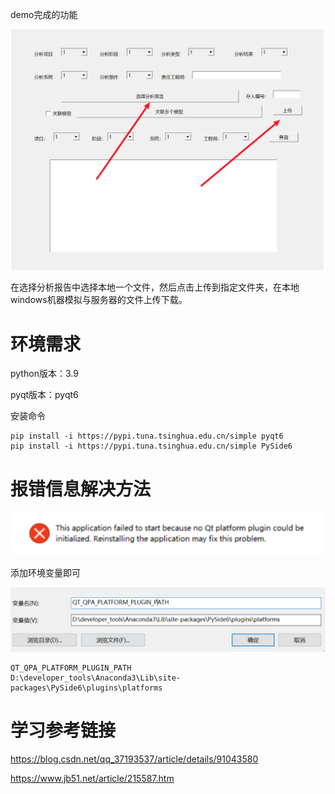 demo完成的功能

![image-20221129124547192](readme.assets/image-20221129124547192.png)

在选择分析报告中选择本地一个文件，然后点击上传到指定文件夹，在本地windows机器模拟与服务器的文件上传下载。



# 环境需求

python版本：3.9

pyqt版本：pyqt6

安装命令

```
pip install -i https://pypi.tuna.tsinghua.edu.cn/simple pyqt6
pip install -i https://pypi.tuna.tsinghua.edu.cn/simple PySide6
```

# 报错信息解决方法

![image-20221129124601457](readme.assets/image-20221129124601457.png)



添加环境变量即可

![image-20221129124615406](readme.assets/image-20221129124615406.png)

```
QT_QPA_PLATFORM_PLUGIN_PATH
D:\developer_tools\Anaconda3\Lib\site-packages\PySide6\plugins\platforms
```

# 学习参考链接

https://blog.csdn.net/qq_37193537/article/details/91043580

https://www.jb51.net/article/215587.htm
